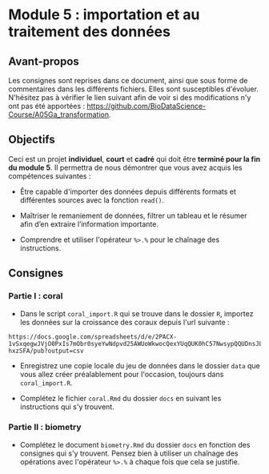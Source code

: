 # Module 5 : importation et au traitement des données

## Avant-propos

Les consignes sont reprises dans ce document, ainsi que sous forme de commentaires dans les différents fichiers. Elles sont susceptibles d'évoluer. N'hésitez pas à vérifier le lien suivant afin de voir si des modifications n'y ont pas été apportées : https://github.com/BioDataScience-Course/A05Ga_transformation.

## Objectifs

Ceci est un projet **individuel**, **court** et **cadré** qui doit être **terminé pour la fin du module 5**. Il permettra de nous démontrer que vous avez acquis les compétences suivantes :

- Être capable d'importer des données depuis différents formats et différentes sources avec la fonction `read()`.

- Maîtriser le remaniement de données, filtrer un tableau et le résumer afin d’en extraire l’information importante.

- Comprendre et utiliser l'opérateur `%>.%` pour le chaînage des instructions.

## Consignes 

### Partie I : coral

- Dans le script `coral_import.R` qui se trouve dans le dossier `R`, importez les données sur la croissance des coraux depuis l'url suivante : 

```
https://docs.google.com/spreadsheets/d/e/2PACX-1vSxqegwJVjO0PxIs7mObr0syeYwNdpvd25AWUoWkwocQexYUqQUK0hC57NwsypQQUDnsJLiR-hxzSFA/pub?output=csv
```

- Enregistrez une copie locale du jeu de données dans le dossier `data` que vous allez créer préalablement pour l'occasion, toujours dans `coral_import.R`.

- Complétez le fichier `coral.Rmd` du dossier `docs` en suivant les instructions qui s'y trouvent.

### Partie II : biometry

- Complétez le document `biometry.Rmd` du dossier `docs` en fonction des consignes qui s'y trouvent. Pensez bien à utiliser un chaînage des opérations avec l'opérateur `%>.%` à chaque fois que cela se justifie.
